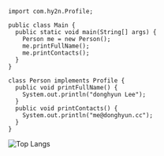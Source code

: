 ```
import com.hy2n.Profile;

public class Main {
  public static void main(String[] args) {
    Person me = new Person();
    me.printFullName();
    me.printContacts();
  }
}

class Person implements Profile {
  public void printFullName() {
    System.out.println("donghyun Lee");
  }
  public void printContacts() {
    System.out.println("me@donghyun.cc");
  }
}
```
![Top Langs](https://github-readme-stats.vercel.app/api/top-langs/?username=hy2n&exclude_repo=github-readme-stats,anuraghazra.github.io)
